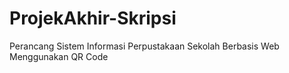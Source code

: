 # ProjekAkhir-Skripsi
Perancang Sistem Informasi Perpustakaan Sekolah Berbasis Web Menggunakan QR Code
